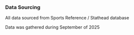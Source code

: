 ### Data Sourcing

All data sourced from Sports Reference / Stathead database

Data was gathered during September of 2025
